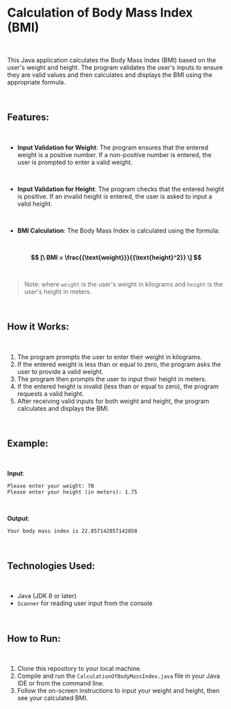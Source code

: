 # Calculation of Body Mass Index (BMI)

<br>

This Java application calculates the Body Mass Index (BMI) based on the user's weight and height. The program validates the user's inputs to ensure they are valid values and then calculates and displays the BMI using the appropriate formula.

<br>

## Features:

<br>

- **Input Validation for Weight**: The program ensures that the entered weight is a positive number. If a non-positive number is entered, the user is prompted to enter a valid weight.

<br>

- **Input Validation for Height**: The program checks that the entered height is positive. If an invalid height is entered, the user is asked to input a valid height.

<br>

- **BMI Calculation**: The Body Mass Index is calculated using the formula:

<br>

**$$
[\
BMI = \frac{{\text{weight}}}{{\text{height}^2}}
\]
$$**

<br>

> Note: where `weight` is the user's weight in kilograms and `height` is the user's height in meters.

<br>

## How it Works:

<br>

1. The program prompts the user to enter their weight in kilograms.
2. If the entered weight is less than or equal to zero, the program asks the user to provide a valid weight.
3. The program then prompts the user to input their height in meters.
4. If the entered height is invalid (less than or equal to zero), the program requests a valid height.
5. After receiving valid inputs for both weight and height, the program calculates and displays the BMI.

<br>

## Example:

<br>

**Input**:

`Please enter your weight: 70`  
`Please enter your height (in meters): 1.75`

<br>

**Output**:

`Your body mass index is 22.857142857142858`

<br>

## Technologies Used:

<br>

- Java (JDK 8 or later)
- `Scanner` for reading user input from the console

<br>

## How to Run:

<br>

1. Clone this repository to your local machine.
2. Compile and run the `CalculationOfBodyMassIndex.java` file in your Java IDE or from the command line.
3. Follow the on-screen instructions to input your weight and height, then see your calculated BMI.
